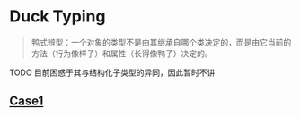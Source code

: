 # Duck Typing

> 鸭式辨型：一个对象的类型不是由其继承自哪个类决定的，而是由它当前的方法（行为像样子）和属性（长得像鸭子）决定的。

TODO 目前困惑于其与结构化子类型的异同，因此暂时不讲

## [Case1](/cases/sturcturalTypeSytem/case1.ts)